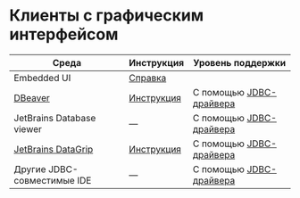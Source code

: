 # Клиенты с графическим интерфейсом

|  Среда | Инструкция | Уровень поддержки |
| --- | --- | --- |
| Embedded UI | [Справка](../../../reference/embedded-ui/index.md) | |
| [DBeaver](https://dbeaver.com)  |  [Инструкция](../dbeaver.md) | C помощью [JDBC-драйвера](https://github.com/ydb-platform/ydb-jdbc-driver/releases)|
| JetBrains Database viewer |  —  | C помощью [JDBC-драйвера](https://github.com/ydb-platform/ydb-jdbc-driver/releases)|
| [JetBrains DataGrip](https://www.jetbrains.com/ru-ru/datagrip/) | [Инструкция](../datagrip.md) | C помощью [JDBC-драйвера](https://github.com/ydb-platform/ydb-jdbc-driver/releases)|
| Другие JDBC-совместимые IDE | — | C помощью [JDBC-драйвера](https://github.com/ydb-platform/ydb-jdbc-driver/releases)|
